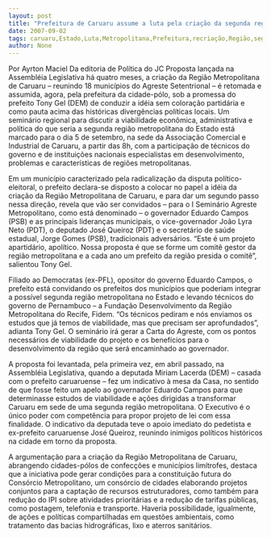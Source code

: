 ```yaml
---
layout: post
title: "Prefeitura de Caruaru assume a luta pela criação da segunda região metropolitana do Estado"
date: 2007-09-02
tags: caruaru,Estado,Luta,Metropolitana,Prefeitura,recriação,Região,segunda onda
author: None
---
```

Por Ayrton Maciel 
Da editoria de Pol&iacute;tica do JC
Proposta lan&ccedil;ada na Assembl&eacute;ia Legislativa h&aacute; quatro meses, a cria&ccedil;&atilde;o da Regi&atilde;o Metropolitana de Caruaru &ndash; reunindo 18 munic&iacute;pios do Agreste Setentrional &ndash; &eacute; retomada e assumida, agora, pela prefeitura da cidade-p&oacute;lo, sob a promessa do prefeito Tony Gel (DEM) de conduzir a id&eacute;ia sem colora&ccedil;&atilde;o partid&aacute;ria e como pauta acima das hist&oacute;ricas diverg&ecirc;ncias pol&iacute;ticas locais. 
Um semin&aacute;rio regional para discutir a viabilidade econ&ocirc;mica, administrativa e pol&iacute;tica do que seria a segunda regi&atilde;o metropolitana do Estado est&aacute; marcado para o dia 5 de setembro, na sede da Associa&ccedil;&atilde;o Comercial e Industrial de Caruaru, a partir das 8h, com a participa&ccedil;&atilde;o de t&eacute;cnicos do governo e de institui&ccedil;&otilde;es nacionais especialistas em desenvolvimento, problemas e caracter&iacute;sticas de regi&otilde;es metropolitanas. 

Em um munic&iacute;pio caracterizado pela radicaliza&ccedil;&atilde;o da disputa pol&iacute;tico-eleitoral, o prefeito declara-se disposto a colocar no papel a id&eacute;ia da cria&ccedil;&atilde;o da Regi&atilde;o Metropolitana de Caruaru, e para dar um segundo passo nessa dire&ccedil;&atilde;o, revela que v&atilde;o ser convidados &ndash; para o I Semin&aacute;rio Agreste Metropolitano, como est&aacute; denominado &ndash; o governador Eduardo Campos (PSB) e as principais lideran&ccedil;as municipais, o vice-governador Jo&atilde;o Lyra Neto (PDT), o deputado Jos&eacute; Queiroz (PDT) e o secret&aacute;rio de sa&uacute;de estadual, Jorge Gomes (PSB), tradicionais advers&aacute;rios. 
&ldquo;Este &eacute; um projeto apartid&aacute;rio, apol&iacute;tico. Nossa proposta &eacute; que se forme um comit&ecirc; gestor da regi&atilde;o metropolitana e a cada ano um prefeito da regi&atilde;o presida o comit&ecirc;&rdquo;, salientou Tony Gel. 

Filiado ao Democratas (ex-PFL), opositor do governo Eduardo Campos, o prefeito est&aacute; convidando os prefeitos dos munic&iacute;pios que poderiam integrar a poss&iacute;vel segunda regi&atilde;o metropolitana no Estado e levando t&eacute;cnicos do governo de Pernambuco &ndash; a Funda&ccedil;&atilde;o Desenvolvimento da Regi&atilde;o Metropolitana do Recife, Fidem. 
&ldquo;Os t&eacute;cnicos pediram e n&oacute;s enviamos os estudos que j&aacute; temos de viabilidade, mas que precisam ser aprofundados&rdquo;, adianta Tony Gel. O semin&aacute;rio ir&aacute; gerar a Carta do Agreste, com os pontos necess&aacute;rios de viabilidade do projeto e os benef&iacute;cios para o desenvolvimento da regi&atilde;o que ser&aacute; encaminhado ao governador. 

A proposta foi levantada, pela primeira vez, em abril passado, na Assembl&eacute;ia Legislativa, quando a deputada Miriam Lacerda (DEM) &ndash; casada com o prefeito caruaruense &ndash; fez um indicativo &agrave; mesa da Casa, no sentido de que fosse feito um apelo ao governador Eduardo Campos para que determinasse estudos de viabilidade e a&ccedil;&otilde;es dirigidas a transformar Caruaru em sede de uma segunda regi&atilde;o metropolitana. 
O Executivo &eacute; o &uacute;nico poder com compet&ecirc;ncia para propor projeto de lei com essa finalidade. O indicativo da deputada teve o apoio imediato do pedetista e ex-prefeito caruaruense Jos&eacute; Queiroz, reunindo inimigos pol&iacute;ticos hist&oacute;ricos na cidade em torno da proposta. 

A argumenta&ccedil;&atilde;o para a cria&ccedil;&atilde;o da Regi&atilde;o Metropolitana de Caruaru, abrangendo cidades-p&oacute;los de confec&ccedil;&otilde;es e munic&iacute;pios lim&iacute;trofes, destaca que a iniciativa pode gerar condi&ccedil;&otilde;es para a constitui&ccedil;&atilde;o futura do Cons&oacute;rcio Metropolitano, um cons&oacute;rcio de cidades elaborando projetos conjuntos para a capta&ccedil;&atilde;o de recursos estruturadores, como tamb&eacute;m para redu&ccedil;&atilde;o do IPI sobre atividades priorit&aacute;rias e a redu&ccedil;&atilde;o de tarifas p&uacute;blicas, como postagem, telefonia e transporte. 
Haveria possibilidade, igualmente, de a&ccedil;&otilde;es e pol&iacute;ticas compartilhadas em quest&otilde;es ambientais, como tratamento das bacias hidrogr&aacute;ficas, lixo e aterros sanit&aacute;rios. 